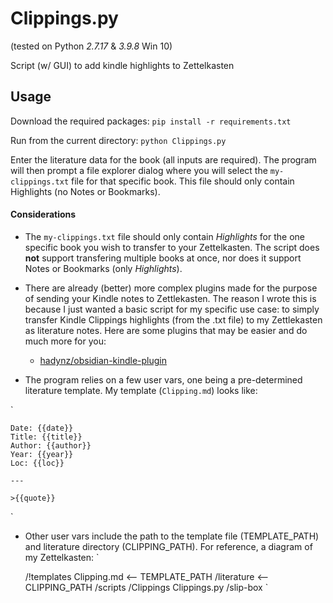 # Clippings.py

(tested on Python *2.7.17* & *3.9.8* Win 10)

Script (w/ GUI) to add kindle highlights to Zettelkasten

## Usage

Download the required packages:
`pip install -r requirements.txt`

Run from the current directory:
`python Clippings.py`

Enter the literature data for the book (all inputs are required). The program will then prompt a file explorer dialog where you will select the `my-clippings.txt` file for that specific book. This file should only contain Highlights (no Notes or Bookmarks).

#### Considerations

* The `my-clippings.txt` file should only contain *Highlights* for the one specific book you wish to transfer to your Zettelkasten. The script does **not** support transfering multiple books at once, nor does it support Notes or Bookmarks (only *Highlights*).

* There are already (better) more complex plugins made for the purpose of sending your Kindle notes to Zettlekasten. The reason I wrote this is because I just wanted a basic script for my specific use case: to simply transfer Kindle Clippings highlights (from the .txt file) to my Zettlekasten as literature notes. Here are some plugins that may be easier and do much more for you:
    * [hadynz/obsidian-kindle-plugin](https://github.com/hadynz/obsidian-kindle-plugin)

* The program relies on a few user vars, one being a pre-determined literature template. My template (`Clipping.md`) looks like:

`
    
    Date: {{date}} 
    Title: {{title}}
    Author: {{author}}
    Year: {{year}}
    Loc: {{loc}}

    ---

    >{{quote}}
`

* Other user vars include the path to the template file (TEMPLATE_PATH) and literature directory (CLIPPING_PATH). For reference, a diagram of my Zettelkasten:
`
    
    /!templates
        Clipping.md <-- TEMPLATE_PATH
    /literature <-- CLIPPING_PATH
    /scripts
        /Clippings
            Clippings.py
    /slip-box
` 